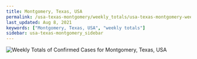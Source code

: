 ```yaml
---
title: Montgomery, Texas, USA
permalink: /usa-texas-montgomery/weekly_totals/usa-texas-montgomery-weekly_totals.html
last_updated: Aug 8, 2021
keywords: ["Montgomery, Texas, USA", "weekly totals"]
sidebar: usa-texas-montgomery_sidebar
---
```


![Weekly Totals of Confirmed Cases for Montgomery, Texas, USA](/covid_tracker/images/graphs/usa-texas-montgomery-weekly_totals_graph.png)
